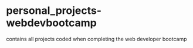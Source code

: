 # personal_projects-webdevbootcamp
contains all projects coded when completing the web developer bootcamp
